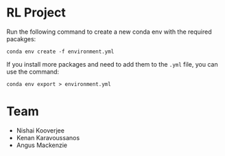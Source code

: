 # RL Project
Run the following command to create a new conda env with the required pacakges:
```
conda env create -f environment.yml
```
If you install more packages and need to add them to the `.yml` file, you can use the command:
```
conda env export > environment.yml
```

# Team
* Nishai Kooverjee
* Kenan Karavoussanos
* Angus Mackenzie